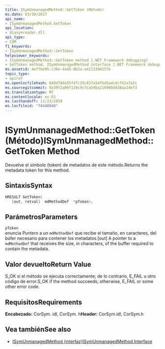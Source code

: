 ```yaml
---
title: ISymUnmanagedMethod::GetToken (Método)
ms.date: 03/30/2017
api_name:
- ISymUnmanagedMethod.GetToken
api_location:
- diasymreader.dll
api_type:
- COM
f1_keywords:
- ISymUnmanagedMethod::GetToken
helpviewer_keywords:
- ISymUnmanagedMethod::GetToken method [.NET Framework debugging]
- GetToken method, ISymUnmanagedMethod interface [.NET Framework debugging]
ms.assetid: 4effbe95-c36e-4a45-8b2a-ee21339415fb
topic_type:
- apiref
ms.openlocfilehash: 048d784a55fd7c29c837a54fbd5adcdcf62a7a2c
ms.sourcegitcommit: 9a39f2a06f110c9c7ca54ba216900d038aa14ef3
ms.translationtype: MT
ms.contentlocale: es-ES
ms.lasthandoff: 11/23/2019
ms.locfileid: "74448848"
---
```

# <a name="isymunmanagedmethodgettoken-method"></a><span data-ttu-id="ec347-102">ISymUnmanagedMethod::GetToken (Método)</span><span class="sxs-lookup"><span data-stu-id="ec347-102">ISymUnmanagedMethod::GetToken Method</span></span>
<span data-ttu-id="ec347-103">Devuelve el símbolo (token) de metadatos de este método.</span><span class="sxs-lookup"><span data-stu-id="ec347-103">Returns the metadata token for this method.</span></span>  
  
## <a name="syntax"></a><span data-ttu-id="ec347-104">Sintaxis</span><span class="sxs-lookup"><span data-stu-id="ec347-104">Syntax</span></span>  
  
```cpp  
HRESULT GetToken(  
   [out, retval]  mdMethodDef  *pToken);  
```  
  
## <a name="parameters"></a><span data-ttu-id="ec347-105">Parámetros</span><span class="sxs-lookup"><span data-stu-id="ec347-105">Parameters</span></span>  
 `pToken`  
 <span data-ttu-id="ec347-106">enuncia Puntero a un `mdMethodDef` que recibe el tamaño, en caracteres, del búfer necesario para contener los metadatos.</span><span class="sxs-lookup"><span data-stu-id="ec347-106">[out] A pointer to a `mdMethodDef` that receives the size, in characters, of the buffer required to contain the metadata.</span></span>  
  
## <a name="return-value"></a><span data-ttu-id="ec347-107">Valor devuelto</span><span class="sxs-lookup"><span data-stu-id="ec347-107">Return Value</span></span>  
 <span data-ttu-id="ec347-108">S_OK si el método se ejecuta correctamente; de lo contrario, E_FAIL u otro código de error.</span><span class="sxs-lookup"><span data-stu-id="ec347-108">S_OK if the method succeeds; otherwise, E_FAIL or some other error code.</span></span>  
  
## <a name="requirements"></a><span data-ttu-id="ec347-109">Requisitos</span><span class="sxs-lookup"><span data-stu-id="ec347-109">Requirements</span></span>  
 <span data-ttu-id="ec347-110">**Encabezado:** CorSym. idl, CorSym. h</span><span class="sxs-lookup"><span data-stu-id="ec347-110">**Header:** CorSym.idl, CorSym.h</span></span>  
  
## <a name="see-also"></a><span data-ttu-id="ec347-111">Vea también</span><span class="sxs-lookup"><span data-stu-id="ec347-111">See also</span></span>

- [<span data-ttu-id="ec347-112">ISymUnmanagedMethod (interfaz)</span><span class="sxs-lookup"><span data-stu-id="ec347-112">ISymUnmanagedMethod Interface</span></span>](../../../../docs/framework/unmanaged-api/diagnostics/isymunmanagedmethod-interface.md)
